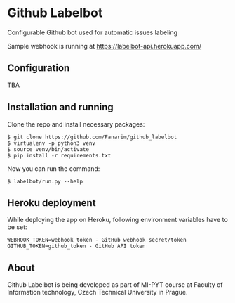 # Github Labelbot
Configurable Github bot used for automatic issues labeling

Sample webhook is running at https://labelbot-api.herokuapp.com/

## Configuration
TBA

## Installation and running
Clone the repo and install necessary packages:

```
$ git clone https://github.com/Fanarim/github_labelbot
$ virtualenv -p python3 venv
$ source venv/bin/activate
$ pip install -r requirements.txt
```

Now you can run the command:

`$ labelbot/run.py --help`


## Heroku deployment
While deploying the app on Heroku, following environment variables have to be set:

```
WEBHOOK_TOKEN=webhook_token - GitHub webhook secret/token
GITHUB_TOKEN=github_token - GitHub API token
```

## About
Github Labelbot is being developed as part of MI-PYT course at Faculty of Information technology, Czech Technical University in Prague.

